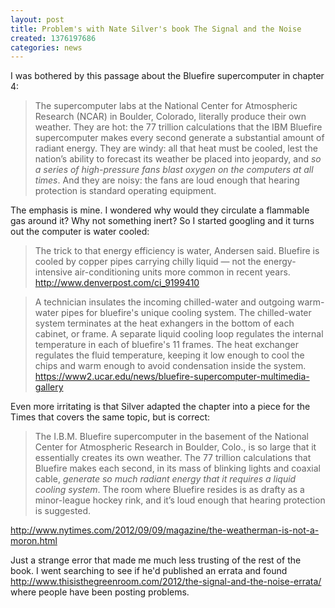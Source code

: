 ```yaml
---
layout: post
title: Problem's with Nate Silver's book The Signal and the Noise
created: 1376197686
categories: news
---
```

I was bothered by this passage about the Bluefire supercomputer in chapter 4: 
> The supercomputer labs at the National Center for Atmospheric Research (NCAR) in Boulder, Colorado, literally produce their own weather. They are hot: the 77 trillion calculations that the IBM Bluefire supercomputer makes every second generate a substantial amount of radiant energy. They are windy: all that heat must be cooled, lest the nation’s ability to forecast its weather be placed into jeopardy, and *so a series of high-pressure fans blast oxygen on the computers at all times*. And they are noisy: the fans are loud enough that hearing protection is standard operating equipment.

The emphasis is mine. I wondered why would they circulate a flammable gas around it? Why not something inert? So I started googling and it turns out the computer is water cooled: 
> The trick to that energy efficiency is water, Andersen said. Bluefire is cooled by copper pipes carrying chilly liquid — not the energy-intensive air-conditioning units more common in recent years.
http://www.denverpost.com/ci_9199410

> A technician insulates the incoming chilled-water and outgoing warm-water pipes for bluefire's unique cooling system. The chilled-water system terminates at the heat exhangers in the bottom of each cabinet, or frame. A separate liquid cooling loop regulates the internal temperature in each of bluefire's 11 frames. The heat exchanger regulates the fluid temperature, keeping it low enough to cool the chips and warm enough to avoid condensation inside the system.
https://www2.ucar.edu/news/bluefire-supercomputer-multimedia-gallery

Even more irritating is that Silver adapted the chapter into a piece for the Times that covers the same topic, but is correct:
> The I.B.M. Bluefire supercomputer in the basement of the National Center for Atmospheric Research in Boulder, Colo., is so large that it essentially creates its own weather. The 77 trillion calculations that Bluefire makes each second, in its mass of blinking lights and coaxial cable, *generate so much radiant energy that it requires a liquid cooling system*. The room where Bluefire resides is as drafty as a minor-league hockey rink, and it’s loud enough that hearing protection is suggested.

http://www.nytimes.com/2012/09/09/magazine/the-weatherman-is-not-a-moron.html

Just a strange error that made me much less trusting of the rest of the book. I went searching to see if he'd published an errata and found http://www.thisisthegreenroom.com/2012/the-signal-and-the-noise-errata/ where people have been posting problems.
